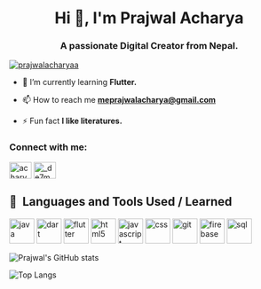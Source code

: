 
<h1 align="center">Hi 👋, I'm Prajwal Acharya</h1>
<h3 align="center">A passionate Digital Creator from Nepal.</h3>

<p align="left"> <a href="https://github.com/ryo-ma/github-profile-trophy"><img src="https://github-profile-trophy.vercel.app/?username=prajwalacharyaa" alt="prajwalacharyaa" /></a> </p>

- 🌱 I’m currently learning **Flutter.**

- 📫 How to reach me **meprajwalacharya@gmail.com**

- ⚡ Fun fact **I like literatures.**

<h3 align="left">Connect with me:</h3>
<p align="left">
<a href="https://linkedin.com/in/acharyaprajwal" target="blank"><img align="center" src="https://raw.githubusercontent.com/rahuldkjain/github-profile-readme-generator/master/src/images/icons/Social/linked-in-alt.svg" alt="acharyaprajwal" height="30" width="40" /></a>
<a href="https://instagram.com/_de7mber_" target="blank"><img align="center" src="https://raw.githubusercontent.com/rahuldkjain/github-profile-readme-generator/master/src/images/icons/Social/instagram.svg" alt="_de7mber_" height="30" width="40" /></a>
</p>

<!--
**prajwalacharyaa/prajwalacharyaa** is a ✨ _special_ ✨ repository because its `README.md` (this file) appears on your GitHub profile.

Here are some ideas to get you started:

- 🔭 I’m currently working on ...
- 🌱 I’m currently learning ...
- 👯 I’m looking to collaborate on ...
- 🤔 I’m looking for help with ...
- 💬 Ask me about ...
- 📫 How to reach me: ...
- 😄 Pronouns: ...
- ⚡ Fun fact: ...
-->
<h2> 🚀 &nbsp;Languages and Tools Used / Learned </h2>
<p align="left">
  
<img src="https://cdn.jsdelivr.net/gh/devicons/devicon@latest/icons/java/java-original.svg" alt="java" width="45" height="45"/>
<img src="https://cdn.jsdelivr.net/gh/devicons/devicon@latest/icons/dart/dart-original.svg" alt="dart" width="45" height="45"/>
          
               
<img src="https://cdn.jsdelivr.net/gh/devicons/devicon@latest/icons/flutter/flutter-original.svg" alt="flutter" width="45" height="45" />
<img src="https://cdn.jsdelivr.net/gh/devicons/devicon@latest/icons/html5/html5-original.svg" alt="html5" width="45" height="45"/>
<img src="https://cdn.jsdelivr.net/gh/devicons/devicon@latest/icons/javascript/javascript-original.svg" alt="javascript" width="45" height="45"/>
<img src="https://cdn.jsdelivr.net/gh/devicons/devicon@latest/icons/css3/css3-original.svg" alt="css" width="45" height="45"/>

<img src="https://cdn.jsdelivr.net/gh/devicons/devicon@latest/icons/git/git-plain.svg" alt="git" width="45" height="45"/>
<img src="https://cdn.jsdelivr.net/gh/devicons/devicon@latest/icons/firebase/firebase-original.svg" alt="firebase" width="45" height="45" /> 
<img src="https://cdn.jsdelivr.net/gh/devicons/devicon@latest/icons/azuresqldatabase/azuresqldatabase-original.svg" alt="sql" width="45" height="45"/>

![Prajwal's GitHub stats](https://github-readme-stats.vercel.app/api?username=prajwalacharyaa&show_icons=true&theme=radical)

![Top Langs](https://github-readme-stats.vercel.app/api/top-langs/?username=prajwalacharyaa&layout=compact)
</p>
